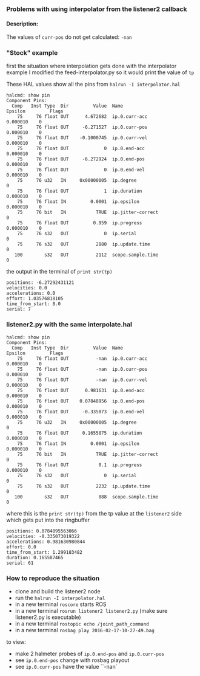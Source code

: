 ### Problems with using interpolator from the listener2 callback

#### Description:
The values of `curr-pos` do not get calculated: `-nan`

### "Stock" example

first the situation where interpolation gets done with the interpolator example
I modified the feed-interpolator.py so it would print the value of `tp`

These HAL values show all the pins from `halrun -I interpolator.hal`

```
halcmd: show pin
Component Pins:
  Comp   Inst Type  Dir         Value  Name                             Epsilon         Flags
    75     76 float OUT      4.672682  ip.0.curr-acc                 	0.000010	0
    75     76 float OUT     -6.271527  ip.0.curr-pos                 	0.000010	0
    75     76 float OUT    -0.1000745  ip.0.curr-vel                 	0.000010	0
    75     76 float OUT             0  ip.0.end-acc                  	0.000010	0
    75     76 float OUT     -6.272924  ip.0.end-pos                  	0.000010	0
    75     76 float OUT             0  ip.0.end-vel                  	0.000010	0
    75     76 u32   IN     0x00000005  ip.degree                     			0
    75     76 float OUT             1  ip.duration                   	0.000010	0
    75     76 float IN         0.0001  ip.epsilon                    	0.000010	0
    75     76 bit   IN           TRUE  ip.jitter-correct             			0
    75     76 float OUT         0.959  ip.progress                   	0.000010	0
    75     76 s32   OUT             0  ip.serial                     			0
    75     76 s32   OUT          2880  ip.update.time                			0
   100        s32   OUT          2112  scope.sample.time             			0
```

the output in the terminal of `print str(tp)`
```
positions: -6.27292431121
velocities: 0.0
accelerations: 0.0
effort: 1.03576818105
time_from_start: 8.0
serial: 7
```

### listener2.py with the same interpolate.hal

```
halcmd: show pin
Component Pins:
  Comp   Inst Type  Dir         Value  Name                             Epsilon         Flags
    75     76 float OUT          -nan  ip.0.curr-acc                 	0.000010	0
    75     76 float OUT          -nan  ip.0.curr-pos                 	0.000010	0
    75     76 float OUT          -nan  ip.0.curr-vel                 	0.000010	0
    75     76 float OUT      0.981631  ip.0.end-acc                  	0.000010	0
    75     76 float OUT    0.07848956  ip.0.end-pos                  	0.000010	0
    75     76 float OUT     -0.335073  ip.0.end-vel                  	0.000010	0
    75     76 u32   IN     0x00000005  ip.degree                     			0
    75     76 float OUT     0.1655875  ip.duration                   	0.000010	0
    75     76 float IN         0.0001  ip.epsilon                    	0.000010	0
    75     76 bit   IN           TRUE  ip.jitter-correct             			0
    75     76 float OUT           0.1  ip.progress                   	0.000010	0
    75     76 s32   OUT             0  ip.serial                     			0
    75     76 s32   OUT          2232  ip.update.time                			0
   100        s32   OUT           888  scope.sample.time             			0
```

where this is the `print str(tp)` from the tp value at the `listener2` side which
gets put into the ringbuffer

```
positions: 0.0784895563066
velocities: -0.335073019322
accelerations: 0.981630980844
effort: 0.0
time_from_start: 1.299183482
duration: 0.165587465
serial: 61
```

### How to reproduce the situation

- clone and build the listener2 node
- run the `halrun -I interpolator.hal`
- in a new terminal `roscore` starts ROS
- in a new terminal `rosrun listener2 listener2.py` (make sure listener2.py is
  executable)
- in a new terminal `rostopic echo /joint_path_command`
- in a new terminal `rosbag play 2016-02-17-10-27-49.bag`

to view:
- make 2 halmeter probes of `ip.0.end-pos` and `ip.0.curr-pos`
- see `ip.0.end-pos` change with rosbag playout
- see `ip.0.curr-pos` have the value ``-nan`
